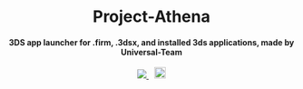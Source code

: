 <h1 align="center">Project-Athena</h1>
<h4 align="center">3DS app launcher for .firm, .3dsx, and installed 3ds applications, made by Universal-Team</h4>
<p align="center">
 <span style="padding-right: 5px;">
  <a href="https://dev.azure.com/Universal-Team/Builds/_build?definitionId=9">
   <img src="https://dev.azure.com/Universal-Team/Builds/_apis/build/status/Universal-Team.Project-Athena?branchName=master">
  </a>
  </span>
  <span style="padding-left: 5px;">
  <a href="https://discord.gg/KDJCfGF">
   <img src="https://img.shields.io/badge/Discord-Server-blue.svg" height="20">
  </a>
 </span>
</p>
